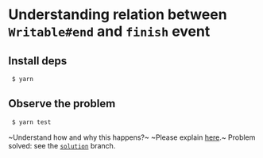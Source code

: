 # Understanding relation between `Writable#end` and `finish` event

## Install deps
```sh
 $ yarn
```

## Observe the problem
```sh
 $ yarn test
```

~Understand how and why this happens?~
~Please explain [here](https://github.com/nodejs/help/issues/2112).~
Problem solved: see the [`solution`](https://github.com/fbiville/nodejs_help_issue2112/tree/solution) branch.

